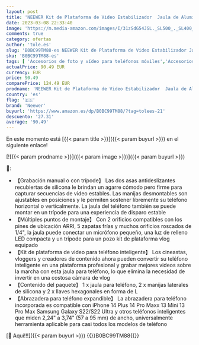 ```yaml
---
layout: post
title: 'NEEWER Kit de Plataforma de Video Estabilizador  Jaula de Aluminio para Teléfono de Mano con Asas de Silicona y Clip de Teléfono Ajustable Compatible con iPhone 14 Plus 14 Pro MAX 13 Pro MAX Samsung'
date: 2023-03-08 22:33:40
image: 'https://m.media-amazon.com/images/I/31zSdG54JSL._SL500_._SL400_.jpg'
comments: true
category: ofertas
author: 'tole.es'
slug: 'B0BC99TM88-es NEEWER Kit de Plataforma de Video Estabilizador Jaula de...'
sku: 'B0BC99TM88-es'
tags: [ 'Accesorios de foto y vídeo para teléfonos móviles','Accesorios para móviles','Comunicación móvil y accesorios','Electrónica','Estabilizadores y gimbals de mano para teléfono móvil','iphone','neewer','🇪🇸', ]
actualPrice: 90.49 EUR
currency: EUR
price: 90.49
comparePrice: 124.49 EUR
prodname: 'NEEWER Kit de Plataforma de Video Estabilizador  Jaula de Aluminio para Teléfono de Mano con Asas de Silicona y Clip de Teléfono Ajustable Compatible con iPhone 14 Plus 14 Pro MAX 13 Pro MAX Samsung'
country: 'es'
flag: '🇪🇸'
brand: 'Neewer'
buyurl: 'https://www.amazon.es/dp/B0BC99TM88/?tag=tolees-21'
descuento: '27.31'
average: '90.49'
---
```


En este momento está [{{< param title >}}]({{< param buyurl >}}) en el siguiente enlace!

[![{{< param prodname >}}]({{< param image >}})]({{< param buyurl >}})

🔎:

- 【Grabación manual o con trípode】 Las dos asas antideslizantes recubiertas de silicona le brindan un agarre cómodo pero firme para capturar secuencias de video estables. Las manijas desmontables son ajustables en posiciones y le permiten sostener libremente su teléfono horizontal o verticalmente. La jaula del teléfono también se puede montar en un trípode para una experiencia de disparo estable
- 【Múltiples puntos de montaje】 Con 2 orificios compatibles con los pines de ubicación ARRI, 5 zapatas frías y muchos orificios roscados de 1/4", la jaula puede conectar un micrófono pequeño, una luz de relleno LED compacta y un trípode para un pozo kit de plataforma vlog equipado
- 【Kit de plataforma de video para teléfono inteligente】 Los cineastas, vloggers y creadores de contenido ahora pueden convertir su teléfono inteligente en una plataforma profesional y grabar mejores videos sobre la marcha con esta jaula para teléfono, lo que elimina la necesidad de invertir en una costosa cámara de vlog
- 【Contenido del paquete】 1 x jaula para teléfono, 2 x manijas laterales de silicona y 2 x llaves hexagonales en forma de L
- 【Abrazadera para teléfono expandible】 La abrazadera para teléfono incorporada es compatible con iPhone 14 Plus 14 Pro Maxx 13 Mini 13 Pro Max Samsung Galaxy S22/S22 Ultra y otros teléfonos inteligentes que miden 2,24" a 3,74" (57 a 95 mm) de ancho, universalmente herramienta aplicable para casi todos los modelos de teléfono

[🛒 Aquí!!!]({{< param buyurl >}})
{{<world>}}B0BC99TM88{{</world>}}
